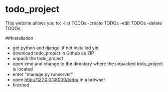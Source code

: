 # todo_project
This website allows you to:
-list TODOs
-create TODOs
-edit TODOs
-delete TODOs.

##Installation
- get python and django, if not installed yet
- download todo_project in Github as ZIP
- unpack the todo_project
- open cmd and change to the directory where the unpacked todo_project is located
- enter "manage.py runserver"
- open http://127.0.0.1:8000/todo/ in a browser
- finished

